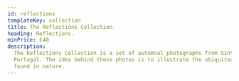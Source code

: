 ```yaml
---
id: reflections
templateKey: collection
title: The Reflections Collection
heading: Reflections.
minPrice: €40
description:
  The Reflections Collection is a set of autumnal photographs from Sintra in
  Portugal. The idea behind these photos is to illustrate the ubiquitous art
  found in nature.
---
```

